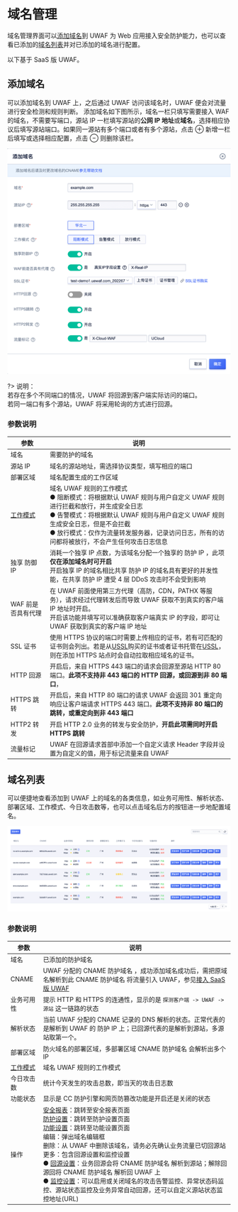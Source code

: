 # 域名管理

域名管理界面可以[添加域名](#添加域名)到 UWAF 为 Web 应用接入安全防护能力，也可以查看已添加的[域名列表](#域名列表)并对已添加的域名进行配置。

以下基于 SaaS 版 UWAF。

## 添加域名

可以添加域名到 UWAF 上，之后通过 UWAF 访问该域名时，UWAF 便会对流量进行安全检测和规则判断。
添加域名如下图所示，域名一栏只填写需要接入 WAF 的域名，不需要写端口，源站 IP 一栏填写源站的**公网 IP 地址**或**域名**，选择相应协议后填写源站端口。如果同一源站有多个端口或者有多个源站，点击 ⊕ 新增一栏后填写或选择相应配置，点击 ⊖ 则删除该栏。

![](/images/domain_set-add_domain.png)

?> 说明：  
若存在多个不同端口的情况，UWAF 将回源到客户端实际访问的端口。  
若同一端口有多个源站，UWAF 将采用轮询的方式进行回源。

<div id="parameter-1"></div>

### 参数说明

| 参数                                      | 说明                                                                                                                                                                                                                                                                                                   |
| ----------------------------------------- | ------------------------------------------------------------------------------------------------------------------------------------------------------------------------------------------------------------------------------------------------------------------------------------------------------ |
| 域名                                      | 需要防护的域名                                                                                                                                                                                                                                                                                         |
| 源站 IP                                   | 域名的源站地址，需选择协议类型，填写相应的端口                                                                                                                                                                                                                                                         |
| 部署区域                                  | 域名配置生成的工作区域                                                                                                                                                                                                                                                                                 |
| [工作模式](/uewaf/rule/mode)              | 域名 UWAF 规则的工作模式<br>● 阻断模式：将根据默认 UWAF 规则与用户自定义 UWAF 规则进行拦截和放行，并生成安全日志<br>● 告警模式：将根据默认 UWAF 规则与用户自定义 UWAF 规则生成安全日志，但是不会拦截<br>● 放行模式：仅作为流量转发服务器，记录访问日志，所有的访问都将被放行，不会产生任何攻击日志信息 |
| <div id="exclusive-ip"></div>独享 防御 IP | 消耗一个独享 IP 点数，为该域名分配一个独享的 防护 IP ，此项**仅在添加域名时可开启**<br>开启独享 IP 的域名相比共享 防护 IP 的域名具有更好的并发性能，在共享 防护 IP 遭受 4 层 DDoS 攻击时不会受到影响                                                                                                   |
| WAF 前是否具有代理                        | 在 UWAF 前面使用第三方代理（高防，CDN，PATHX 等服务），请求经过代理转发后而导致 UWAF 获取不到真实的客户端 IP 地址时开启。<br>开启该功能并填写可以准确获取客户端真实 IP 的字段，即可让 UWAF 获取到真实的客户端 IP 地址                                                                                  |
| SSL 证书                                  | 使用 HTTPS 协议的端口时需要上传相应的证书，若有可匹配的证书则会列出。若是从[USSL](/ussl/operate/buy)购买的证书或者证书托管在[USSL](/ussl/operate/upload)，则在添加 HTTPS 站点时会自动拉取相应域名的证书。                                                                                              |
| HTTP 回源                                 | 开启后，来自 HTTPS 443 端口的请求会回源至源站 HTTP 80 端口。**此项不支持非 443 端口的 HTTP 回源，或回源到非 80 端口**，                                                                                                                                                                                |
| HTTPS 跳转                                | 开启后，来自 HTTP 80 端口的请求 UWAF 会返回 301 重定向响应让客户端请求 HTTPS 443 端口。**此项不支持非 80 端口的跳转，或重定向到非 443 端口**                                                                                                                                                           |
| HTTP2 转发                                | 开启 HTTP 2.0 业务的转发与安全防护，**开启此项需同时开启 HTTPS 跳转**                                                                                                                                                                                                                                  |
| 流量标记                                  | UWAF 在回源请求首部中添加一个自定义请求 Header 字段并设置为自定义的值，用于标记流量来自 UWAF                                                                                                                                                                                                           |

## 域名列表

可以便捷地查看添加到 UWAF 上的域名的各类信息，如业务可用性、解析状态、部署区域、工作模式、今日攻击数等，也可以点击域名后方的按钮进一步地配置域名。

![](/images/domain_set-get_domain.png)

<div id="parameter-2"></div>

### 参数说明

| 参数                                  | 说明                                                                                                                                                                                                                                                                                                                                                                                                                                                                                                                                                                                                                                                                   |
| ------------------------------------- | ---------------------------------------------------------------------------------------------------------------------------------------------------------------------------------------------------------------------------------------------------------------------------------------------------------------------------------------------------------------------------------------------------------------------------------------------------------------------------------------------------------------------------------------------------------------------------------------------------------------------------------------------------------------------- |
| 域名                                  | 已添加的防护域名                                                                                                                                                                                                                                                                                                                                                                                                                                                                                                                                                                                                                                                       |
| CNAME                                 | UWAF 分配的 CNAME 防护域名 ，成功添加域名成功后，需把原域名解析到此 CNAME 防护域名 将流量引入 UWAF，参见[接入 SaaS 版 UWAF](/uewaf/use/access_uwaf)                                                                                                                                                                                                                                                                                                                                                                                                                                                                                                                    |
| 业务可用性                            | 提示 HTTP 和 HTTPS 的连通性，显示的是 `探测客户端 -> UWAF -> 源站` 这一链路的状态                                                                                                                                                                                                                                                                                                                                                                                                                                                                                                                                                                                      |
| 解析状态                              | 当前 UWAF 分配的 CNAME 记录的 DNS 解析的状态。正常代表的是解析到 UWAF 的 防护 IP 上；已回源代表的是解析到源站，多源站取第一个。                                                                                                                                                                                                                                                                                                                                                                                                                                                                                                                                        |
| 部署区域                              | 防火域名的部署区域，多部署区域 CNAME 防护域名 会解析出多个 IP                                                                                                                                                                                                                                                                                                                                                                                                                                                                                                                                                                                                          |
| [工作模式](/uewaf/features/rule/mode) | 域名 UWAF 规则的工作模式                                                                                                                                                                                                                                                                                                                                                                                                                                                                                                                                                                                                                                               |
| 今日攻击数                            | 统计今天发生的攻击总数，即当天的攻击日志数                                                                                                                                                                                                                                                                                                                                                                                                                                                                                                                                                                                                                             |
| 功能状态                              | 显示是 CC 防护引擎和网页防篡改功能是开启还是关闭的状态                                                                                                                                                                                                                                                                                                                                                                                                                                                                                                                                                                                                                 |
| 操作                                  | [安全报表](/uewaf/features/report/website_overview)：跳转至安全报表页面<br>[防护设置](/uewaf/features/rule/mode)：跳转至防护设置页面<br>[功能设置](/uewaf/features/expand/ip_query)：跳转至功能设置页面<br>编辑：弹出域名编辑框<br>删除：从 UWAF 中删除该域名，请务必先确认业务流量已切回源站<br>更多：包含回源设置和监控设置<br>● [回源设置](/uewaf/features/domain/monitor_set?id=回源设置)：业务回源会将 CNAME 防护域名 解析到源站；解除回源回将 CNAME 防护域名 解析回 UWAF 上<br>● [监控设置](/uewaf/features/domain/monitor_set?id=监控设置)：可以启用或关闭域名的攻击告警监控、异常状态码监控、源站状态监控及业务异常自动回源，还可以自定义源站状态监控地址(URL) |
